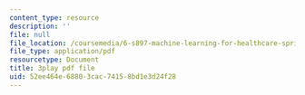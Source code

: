 ```yaml
---
content_type: resource
description: ''
file: null
file_location: /coursemedia/6-s897-machine-learning-for-healthcare-spring-2019/52ee464e68803cac74158bd1e3d24f28_Td01vFP3uJo.pdf
file_type: application/pdf
resourcetype: Document
title: 3play pdf file
uid: 52ee464e-6880-3cac-7415-8bd1e3d24f28
---
```

